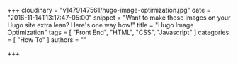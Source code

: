 +++
cloudinary = "v1479147561/hugo-image-optimization.jpg"
date = "2016-11-14T13:17:47-05:00"
snippet = "Want to make those images on your Hugo site extra lean? Here's one way how!"
title = "Hugo Image Optimization"
tags = [
  "Front End",
  "HTML",
  "CSS",
  "Javascript"
]
categories = [
  "How To"
]
authors = ""

+++
